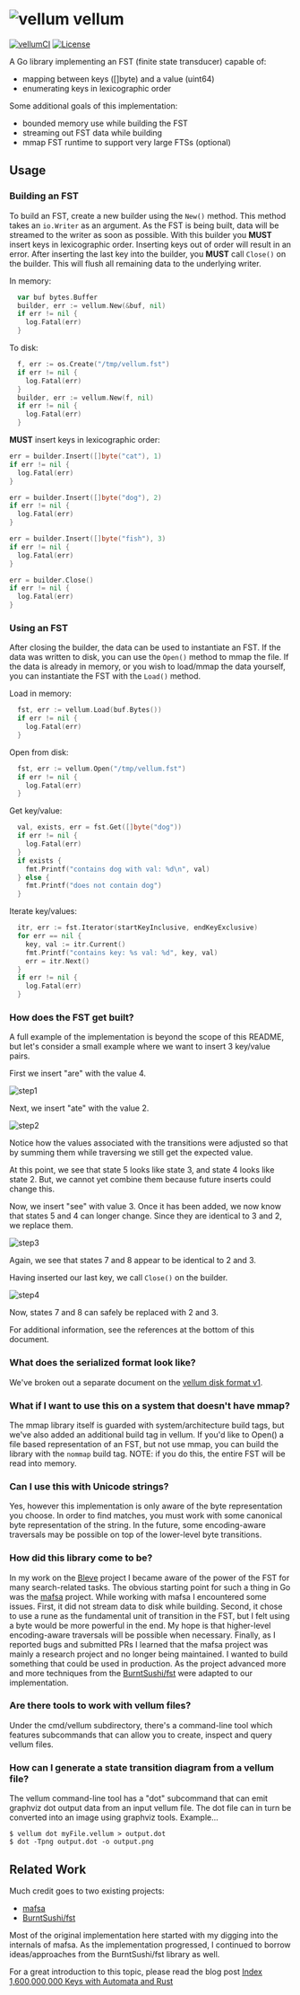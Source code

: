 # ![vellum](docs/logo.png) vellum

[![vellumCI](https://github.com/gaze-io/vellum/actions/workflows/build.yml/badge.svg)](https://github.com/gaze-io/vellum/actions/workflows/build.yml)
[![License](https://img.shields.io/badge/License-Apache%202.0-blue.svg)](https://opensource.org/licenses/Apache-2.0)

A Go library implementing an FST (finite state transducer) capable of:
  - mapping between keys ([]byte) and a value (uint64)
  - enumerating keys in lexicographic order

Some additional goals of this implementation:
 - bounded memory use while building the FST
 - streaming out FST data while building
 - mmap FST runtime to support very large FTSs (optional)

## Usage

### Building an FST

To build an FST, create a new builder using the `New()` method.  This method takes an `io.Writer` as an argument.  As the FST is being built, data will be streamed to the writer as soon as possible.  With this builder you **MUST** insert keys in lexicographic order.  Inserting keys out of order will result in an error.  After inserting the last key into the builder, you **MUST** call `Close()` on the builder.  This will flush all remaining data to the underlying writer.

In memory:
```go
  var buf bytes.Buffer
  builder, err := vellum.New(&buf, nil)
  if err != nil {
    log.Fatal(err)
  }
```

To disk:
```go
  f, err := os.Create("/tmp/vellum.fst")
  if err != nil {
    log.Fatal(err)
  }
  builder, err := vellum.New(f, nil)
  if err != nil {
    log.Fatal(err)
  }
```

**MUST** insert keys in lexicographic order:
```go
err = builder.Insert([]byte("cat"), 1)
if err != nil {
  log.Fatal(err)
}

err = builder.Insert([]byte("dog"), 2)
if err != nil {
  log.Fatal(err)
}

err = builder.Insert([]byte("fish"), 3)
if err != nil {
  log.Fatal(err)
}

err = builder.Close()
if err != nil {
  log.Fatal(err)
}
```

### Using an FST

After closing the builder, the data can be used to instantiate an FST.  If the data was written to disk, you can use the `Open()` method to mmap the file.  If the data is already in memory, or you wish to load/mmap the data yourself, you can instantiate the FST with the `Load()` method.

Load in memory:
```go
  fst, err := vellum.Load(buf.Bytes())
  if err != nil {
    log.Fatal(err)
  }
```

Open from disk:
```go
  fst, err := vellum.Open("/tmp/vellum.fst")
  if err != nil {
    log.Fatal(err)
  }
```

Get key/value:
```go
  val, exists, err = fst.Get([]byte("dog"))
  if err != nil {
    log.Fatal(err)
  }
  if exists {
    fmt.Printf("contains dog with val: %d\n", val)
  } else {
    fmt.Printf("does not contain dog")
  }
```

Iterate key/values:
```go
  itr, err := fst.Iterator(startKeyInclusive, endKeyExclusive)
  for err == nil {
    key, val := itr.Current()
    fmt.Printf("contains key: %s val: %d", key, val)
    err = itr.Next()
  }
  if err != nil {
    log.Fatal(err)
  }
```

### How does the FST get built?

A full example of the implementation is beyond the scope of this README, but let's consider a small example where we want to insert 3 key/value pairs.

First we insert "are" with the value 4.

![step1](docs/demo1.png)

Next, we insert "ate" with the value 2.

![step2](docs/demo2.png)

Notice how the values associated with the transitions were adjusted so that by summing them while traversing we still get the expected value.

At this point, we see that state 5 looks like state 3, and state 4 looks like state 2.  But, we cannot yet combine them because future inserts could change this.

Now, we insert "see" with value 3.  Once it has been added, we now know that states 5 and 4 can longer change.  Since they are identical to 3 and 2, we replace them.

![step3](docs/demo3.png)

Again, we see that states 7 and 8 appear to be identical to 2 and 3.

Having inserted our last key, we call `Close()` on the builder.

![step4](docs/demo4.png)

Now, states 7 and 8 can safely be replaced with 2 and 3.

For additional information, see the references at the bottom of this document.

### What does the serialized format look like?

We've broken out a separate document on the [vellum disk format v1](docs/format.md).

### What if I want to use this on a system that doesn't have mmap?

The mmap library itself is guarded with system/architecture build tags, but we've also added an additional build tag in vellum.  If you'd like to Open() a file based representation of an FST, but not use mmap, you can build the library with the `nommap` build tag.  NOTE: if you do this, the entire FST will be read into memory.

### Can I use this with Unicode strings?

Yes, however this implementation is only aware of the byte representation you choose.  In order to find matches, you must work with some canonical byte representation of the string.  In the future, some encoding-aware traversals may be possible on top of the lower-level byte transitions.

### How did this library come to be?

In my work on the [Bleve](https://github.com/blevesearch/bleve) project I became aware of the power of the FST for many search-related tasks.  The obvious starting point for such a thing in Go was the [mafsa](https://github.com/smartystreets/mafsa) project.  While working with mafsa I encountered some issues.  First, it did not stream data to disk while building.  Second, it chose to use a rune as the fundamental unit of transition in the FST, but I felt using a byte would be more powerful in the end.  My hope is that higher-level encoding-aware traversals will be possible when necessary.  Finally, as I reported bugs and submitted PRs I learned that the mafsa project was mainly a research project and no longer being maintained.  I wanted to build something that could be used in production.  As the project advanced more and more techniques from the [BurntSushi/fst](https://github.com/BurntSushi/fst) were adapted to our implementation.

### Are there tools to work with vellum files?

Under the cmd/vellum subdirectory, there's a command-line tool which
features subcommands that can allow you to create, inspect and query
vellum files.

### How can I generate a state transition diagram from a vellum file?

The vellum command-line tool has a "dot" subcommand that can emit
graphviz dot output data from an input vellum file.  The dot file can
in turn be converted into an image using graphviz tools.  Example...

    $ vellum dot myFile.vellum > output.dot
    $ dot -Tpng output.dot -o output.png

## Related Work

Much credit goes to two existing projects:
 - [mafsa](https://github.com/smartystreets/mafsa)
 - [BurntSushi/fst](https://github.com/BurntSushi/fst)

Most of the original implementation here started with my digging into the internals of mafsa.  As the implementation progressed, I continued to borrow ideas/approaches from the BurntSushi/fst library as well.

For a great introduction to this topic, please read the blog post [Index 1,600,000,000 Keys with Automata and Rust](http://blog.burntsushi.net/transducers/)
